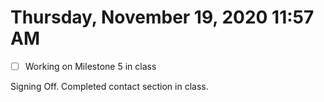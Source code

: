# Thursday, November 19, 2020 11:57 AM
- [ ] Working on Milestone 5 in class

Signing Off. Completed contact section in class.